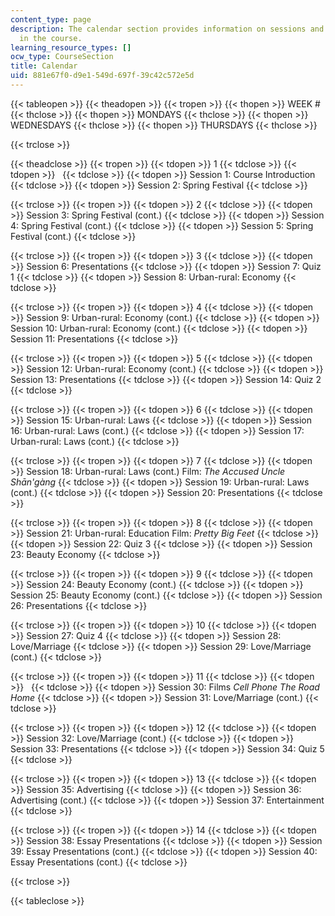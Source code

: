 ```yaml
---
content_type: page
description: The calendar section provides information on sessions and topics covered
  in the course.
learning_resource_types: []
ocw_type: CourseSection
title: Calendar
uid: 881e67f0-d9e1-549d-697f-39c42c572e5d
---
```


{{< tableopen >}}
{{< theadopen >}}
{{< tropen >}}
{{< thopen >}}
WEEK #
{{< thclose >}}
{{< thopen >}}
MONDAYS
{{< thclose >}}
{{< thopen >}}
WEDNESDAYS
{{< thclose >}}
{{< thopen >}}
THURSDAYS
{{< thclose >}}

{{< trclose >}}

{{< theadclose >}}
{{< tropen >}}
{{< tdopen >}}
1
{{< tdclose >}}
{{< tdopen >}}
 
{{< tdclose >}}
{{< tdopen >}}
Session 1: Course Introduction
{{< tdclose >}}
{{< tdopen >}}
Session 2: Spring Festival
{{< tdclose >}}

{{< trclose >}}
{{< tropen >}}
{{< tdopen >}}
2
{{< tdclose >}}
{{< tdopen >}}
Session 3: Spring Festival (cont.)
{{< tdclose >}}
{{< tdopen >}}
Session 4: Spring Festival (cont.)
{{< tdclose >}}
{{< tdopen >}}
Session 5: Spring Festival (cont.)
{{< tdclose >}}

{{< trclose >}}
{{< tropen >}}
{{< tdopen >}}
3
{{< tdclose >}}
{{< tdopen >}}
Session 6: Presentations
{{< tdclose >}}
{{< tdopen >}}
Session 7: Quiz 1
{{< tdclose >}}
{{< tdopen >}}
Session 8: Urban-rural: Economy
{{< tdclose >}}

{{< trclose >}}
{{< tropen >}}
{{< tdopen >}}
4
{{< tdclose >}}
{{< tdopen >}}
Session 9: Urban-rural: Economy (cont.)
{{< tdclose >}}
{{< tdopen >}}
Session 10: Urban-rural: Economy (cont.)
{{< tdclose >}}
{{< tdopen >}}
Session 11: Presentations
{{< tdclose >}}

{{< trclose >}}
{{< tropen >}}
{{< tdopen >}}
5
{{< tdclose >}}
{{< tdopen >}}
Session 12: Urban-rural: Economy (cont.)
{{< tdclose >}}
{{< tdopen >}}
Session 13: Presentations
{{< tdclose >}}
{{< tdopen >}}
Session 14: Quiz 2
{{< tdclose >}}

{{< trclose >}}
{{< tropen >}}
{{< tdopen >}}
6
{{< tdclose >}}
{{< tdopen >}}
Session 15: Urban-rural: Laws
{{< tdclose >}}
{{< tdopen >}}
Session 16: Urban-rural: Laws (cont.)
{{< tdclose >}}
{{< tdopen >}}
Session 17: Urban-rural: Laws (cont.)
{{< tdclose >}}

{{< trclose >}}
{{< tropen >}}
{{< tdopen >}}
7
{{< tdclose >}}
{{< tdopen >}}
Session 18: Urban-rural: Laws (cont.) Film: _The Accused Uncle Shān'gàng_
{{< tdclose >}}
{{< tdopen >}}
Session 19: Urban-rural: Laws (cont.)
{{< tdclose >}}
{{< tdopen >}}
Session 20: Presentations
{{< tdclose >}}

{{< trclose >}}
{{< tropen >}}
{{< tdopen >}}
8
{{< tdclose >}}
{{< tdopen >}}
Session 21: Urban-rural: Education Film: _Pretty Big Feet_
{{< tdclose >}}
{{< tdopen >}}
Session 22: Quiz 3
{{< tdclose >}}
{{< tdopen >}}
Session 23: Beauty Economy
{{< tdclose >}}

{{< trclose >}}
{{< tropen >}}
{{< tdopen >}}
9
{{< tdclose >}}
{{< tdopen >}}
Session 24: Beauty Economy (cont.)
{{< tdclose >}}
{{< tdopen >}}
Session 25: Beauty Economy (cont.)
{{< tdclose >}}
{{< tdopen >}}
Session 26: Presentations
{{< tdclose >}}

{{< trclose >}}
{{< tropen >}}
{{< tdopen >}}
10
{{< tdclose >}}
{{< tdopen >}}
Session 27: Quiz 4
{{< tdclose >}}
{{< tdopen >}}
Session 28: Love/Marriage
{{< tdclose >}}
{{< tdopen >}}
Session 29: Love/Marriage (cont.)
{{< tdclose >}}

{{< trclose >}}
{{< tropen >}}
{{< tdopen >}}
11
{{< tdclose >}}
{{< tdopen >}}
 
{{< tdclose >}}
{{< tdopen >}}
Session 30: Films _Cell Phone_ _The Road Home_
{{< tdclose >}}
{{< tdopen >}}
Session 31: Love/Marriage (cont.)
{{< tdclose >}}

{{< trclose >}}
{{< tropen >}}
{{< tdopen >}}
12
{{< tdclose >}}
{{< tdopen >}}
Session 32: Love/Marriage (cont.)
{{< tdclose >}}
{{< tdopen >}}
Session 33: Presentations
{{< tdclose >}}
{{< tdopen >}}
Session 34: Quiz 5
{{< tdclose >}}

{{< trclose >}}
{{< tropen >}}
{{< tdopen >}}
13
{{< tdclose >}}
{{< tdopen >}}
Session 35: Advertising
{{< tdclose >}}
{{< tdopen >}}
Session 36: Advertising (cont.)
{{< tdclose >}}
{{< tdopen >}}
Session 37: Entertainment
{{< tdclose >}}

{{< trclose >}}
{{< tropen >}}
{{< tdopen >}}
14
{{< tdclose >}}
{{< tdopen >}}
Session 38: Essay Presentations
{{< tdclose >}}
{{< tdopen >}}
Session 39: Essay Presentations (cont.)
{{< tdclose >}}
{{< tdopen >}}
Session 40: Essay Presentations (cont.)
{{< tdclose >}}

{{< trclose >}}

{{< tableclose >}}